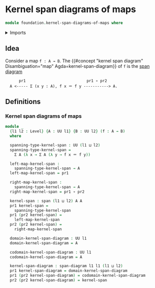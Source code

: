 # Kernel span diagrams of maps

```agda
module foundation.kernel-span-diagrams-of-maps where
```

<details><summary>Imports</summary>

```agda
open import foundation.dependent-pair-types
open import foundation.span-diagrams
open import foundation.spans
open import foundation.universe-levels

open import foundation-core.function-types
open import foundation-core.identity-types
```

</details>

## Idea

Consider a map `f : A → B`. The
{{#concept "kernel span diagram" Disambiguation="map" Agda=kernel-span-diagram}}
of `f` is the [span diagram](foundation.span-diagrams.md)

```text
      pr1                           pr1 ∘ pr2
  A <----- Σ (x y : A), f x ＝ f y -----------> A.
```

## Definitions

### Kernel span diagrams of maps

```agda
module _
  {l1 l2 : Level} {A : UU l1} {B : UU l2} (f : A → B)
  where

  spanning-type-kernel-span : UU (l1 ⊔ l2)
  spanning-type-kernel-span =
    Σ A (λ x → Σ A (λ y → f x ＝ f y))

  left-map-kernel-span :
    spanning-type-kernel-span → A
  left-map-kernel-span = pr1

  right-map-kernel-span :
    spanning-type-kernel-span → A
  right-map-kernel-span = pr1 ∘ pr2

  kernel-span : span (l1 ⊔ l2) A A
  pr1 kernel-span =
    spanning-type-kernel-span
  pr1 (pr2 kernel-span) =
    left-map-kernel-span
  pr2 (pr2 kernel-span) =
    right-map-kernel-span

  domain-kernel-span-diagram : UU l1
  domain-kernel-span-diagram = A

  codomain-kernel-span-diagram : UU l1
  codomain-kernel-span-diagram = A

  kernel-span-diagram : span-diagram l1 l1 (l1 ⊔ l2)
  pr1 kernel-span-diagram = domain-kernel-span-diagram
  pr1 (pr2 kernel-span-diagram) = codomain-kernel-span-diagram
  pr2 (pr2 kernel-span-diagram) = kernel-span
```
